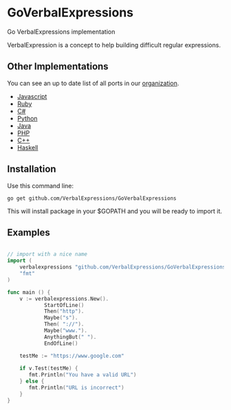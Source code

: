 GoVerbalExpressions
===================

Go VerbalExpressions implementation

VerbalExpression is a concept to help building difficult regular expressions.

## Other Implementations
You can see an up to date list of all ports in our [organization](https://github.com/VerbalExpressions).
- [Javascript](https://github.com/jehna/VerbalExpressions)
- [Ruby](https://github.com/VerbalExpressions/RubyVerbalExpressions)
- [C#](https://github.com/VerbalExpressions/CSharpVerbalExpressions)
- [Python](https://github.com/VerbalExpressions/PythonVerbalExpressions)
- [Java](https://github.com/VerbalExpressions/JavaVerbalExpressions)
- [PHP](https://github.com/VerbalExpressions/PHPVerbalExpressions)
- [C++](https://github.com/VerbalExpressions/CppVerbalExpressions)
- [Haskell](https://github.com/VerbalExpressions/HaskellVerbalExpressions)


## Installation

Use this command line:
    
    go get github.com/VerbalExpressions/GoVerbalExpressions

This will install package in your $GOPATH and you will be ready to import it.

## Examples

```go

// import with a nice name
import (
    verbalexpressions "github.com/VerbalExpressions/GoVerbalExpressions"
    "fmt"
)

func main () {
    v := verbalexpressions.New().
            StartOfLine()
            Then("http").
            Maybe("s").
            Then( "://").
            Maybe("www.").
            AnythingBut(" ").
            EndOfLine()

    testMe := "https://www.google.com"
    
    if v.Test(testMe) {
       fmt.Println("You have a valid URL") 
    } else {
       fmt.Println("URL is incorrect") 
    }
}

```



